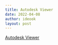 ```yaml
---
title: Autodesk Viewer
date: 2022-04-08
author: ideook
layout: post
---
```


[Autodesk Viewer](https://viewer.autodesk.com/)


